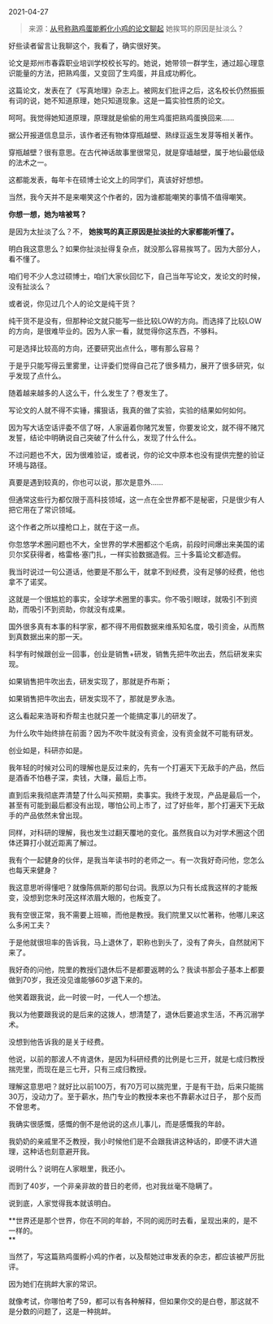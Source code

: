 2021-04-27

> 来源：[从号称熟鸡蛋能孵化小鸡的论文聊起](http://mp.weixin.qq.com/s?__biz=MzU3NDc5Nzc0NQ==&mid=2247502260&idx=1&sn=e8f4dc1352fe95799710c3b82db742a6&chksm=fd2e6b6aca59e27c94a8367e43c35d9a18e7737dc751e97d41fd8bbfa31c56e4b6a3cd39b453&scene=27#wechat_redirect)
> 她挨骂的原因是扯淡么？

好些读者留言让我聊这个，我看了，确实很好笑。  

  

论文是郑州市春霖职业培训学校校长写的。她说，她带领一群学生，通过超心理意识能量的方法，把熟鸡蛋，又变回了生鸡蛋，并且成功孵化。

  

这篇论文，发表在了《写真地理》杂志上。被网友们批评之后，这名校长仍然振振有词的说，她不知道原理，她只知道现象。这是一篇实验性质的论文。  

  

呵呵。我觉得她知道原理，原理就是偷偷的用生鸡蛋把熟鸡蛋换回来......

  

据公开报道信息显示，该作者还有物体穿瓶越壁、熟绿豆返生发芽等相关著作。

  

穿瓶越壁？很有意思。在古代神话故事里很常见，就是穿墙越壁，属于地仙最低级的法术之一。

  

这都能发表，每年卡在硕博士论文上的同学们，真该好好想想。

  

当然，我今天并不是来嘲笑这个作者的，因为谁都能嘲笑的事情不值得嘲笑。  

  

 **你想一想，她为啥被骂？**

  

是因为太扯淡了么？不， **她挨骂的真正原因是扯淡扯的大家都能听懂了。**  

  

明白我这意思么？如果你扯淡扯得复杂点，就没那么容易挨骂了。因为大部分人，看不懂了。  

  

咱们号不少人念过硕博士，咱们大家伙回忆下，自己当年写论文，发论文的时候，没有扯淡么？  

  

或者说，你见过几个人的论文是纯干货？  

  

纯干货不是没有，但那种论文就只能写一些比较LOW的方向。而选择了比较LOW的方向，是很难毕业的。因为人家一看，就觉得你这东西，不够料。  

  

可是选择比较高的方向，还要研究出点什么，哪有那么容易？  

  

于是乎只能写得云里雾里，让评委们觉得自己花了很多精力，展开了很多研究，似乎发现了点什么。  

  

随着越来越多的人这么干，什么发生了？卷发生了。  

  

写论文的人就不得不实锤，撂狠话，我真的做了实验，实验的结果如何如何。

  

因为写大话空话评委不信了呀，人家逼着你赌咒发誓，你要发论文，就不得不赌咒发誓，结论中明确说自己突破了什么什么，发现了什么什么。

  

不过问题也不大，因为很难验证，或者说，你的论文中原本也没有提供完整的验证环境与路径。

  

真要是遇到较真的，你也可以说，那次是意外......  

  

但通常这些行为都仅限于高科技领域，这一点在全世界都不是秘密，只是很少有人把它用在了常识领域。  

  

这个作者之所以撞枪口上，就在于这一点。  

  

你忽悠学术圈问题也不大，全世界的学术圈都这个毛病，前段时间爆出来美国的诺贝尔奖获得者，格雷格·塞门扎，一样实验数据造假。三十多篇论文都造假。  

  

我当时说过一句公道话，他要是不那么干，就拿不到经费，没有足够的经费，他也拿不了诺奖。  

  

这就是一个很尴尬的事实，全球学术圈里的事实。你不吸引眼球，就吸引不到资助，而吸引不到资助，你就没有成果。  

  

国外很多真有本事的科学家，都不得不用假数据来维系知名度，吸引资金，从而熬到真数据出来的那一天。  

  

科学有时候跟创业一回事，创业是销售+研发，销售先把牛吹出去，然后研发来实现。  

  

如果销售把牛吹出去，研发实现了，那就是乔布斯；

如果销售把牛吹出去，研发实现不了，那就是罗永浩。

  

这么看起来浩哥和乔帮主也就只差一个能搞定事儿的研发了。  

  

为什么吹牛始终排在前面？因为不吹牛就没有资金，没有资金就不可能有研发。

  

创业如是，科研亦如是。

  

我年轻的时候对公司的理解也是反过来的，先有一个打遍天下无敌手的产品，然后是酒香不怕巷子深，卖钱，大赚，最后上市。

  

直到后来我彻底弄清楚了什么叫买预期，卖事实。我终于发现，产品是最后一个，甚至有可能到最后都没有出现，哪怕公司上市了，过了好些年，那个打遍天下无敌手的产品依然未曾出现。  

  

同样，对科研的理解，我也发生过翻天覆地的变化。虽然我自以为对学术圈这个团体还算打小就近距离了解过。

  

我有个一起健身的伙伴，是我当年读书时的老师之一。有一次我好奇问他，您怎么也每天来健身？  

  

我这意思听得懂吧？就像陈佩斯的那句台词。我原以为只有长成我这样的才能叛变，没想到您朱时茂这样浓眉大眼的，也叛变了。  

  

我有空很正常，我不需要上班嘛，而他是教授。我们院里又以忙著称，他哪儿来这么多闲工夫？

  

于是他就很坦率的告诉我，马上退休了，职称也到头了，没有了奔头，自然就闲下来了。

  

我好奇的问他，院里的教授们退休后不是都要返聘的么？我读书那会子基本上都要做到70岁，我还没见谁能够60岁退下来的。

  

他笑着跟我说，此一时彼一时，一代人一个想法。  

  

我以为他要跟我说的是后来的这拨人，想清楚了，退休后要追求生活，不再沉溺学术。

  

没想到他告诉我的是关于经费。

  

他说，以前的那波人不肯退休，是因为科研经费的比例是七三开，就是七成归教授揣兜里，而现在是三七开，只有三成归教授。  

  

理解这意思吧？就好比以前100万，有70万可以揣兜里，于是有干劲，后来只能揣30万，没动力了。至于薪水，热门专业的教授本来也不靠薪水过日子，
那个反而不曾思考。  

  

我确实很感慨，感慨的倒不是他说的这点儿事儿，而是感慨我的年龄。  

  

我奶奶的亲戚里不乏教授，我小时候他们是不会跟我讲这种话的，即便不讲大道理，这种话也刻意避开我。  

  

说明什么？说明在人家眼里，我还小。

  

而到了40岁，一个非亲非故的昔日的老师，也对我丝毫不隐瞒了。  

  

说到底，人家觉得我本就该明白。  

  

 **世界还是那个世界，你在不同的年龄，不同的阅历时去看，呈现出来的，是不一样的。  
**

  

当然了，写这篇熟鸡蛋孵小鸡的作者，以及帮她过审发表的杂志，都应该被严厉批评。

  

因为她们在挑衅大家的常识。  

  

就像考试，你哪怕考了59，都可以有各种解释，但如果你交的是白卷，那这就不是分数的问题了，这是一种挑衅。

